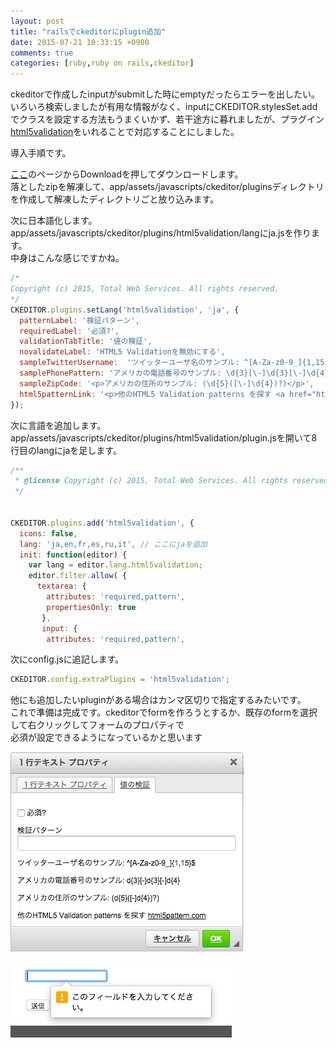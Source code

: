 ```yaml
---
layout: post
title: "railsでckeditorにplugin追加"
date: 2015-07-21 10:33:15 +0900
comments: true
categories: [ruby,ruby on rails,ckeditor]
---
```


ckeditorで作成したinputがsubmitした時にemptyだったらエラーを出したい。  
いろいろ検索しましたが有用な情報がなく、inputにCKEDITOR.stylesSet.addでクラスを設定する方法もうまくいかず、若干途方に暮れましたが、プラグイン[html5validation](http://ckeditor.com/addon/html5validation)をいれることで対応することにしました。  
   
導入手順です。  
  
<!-- more -->
  
[ここ](http://ckeditor.com/addon/html5validation)のページからDownloadを押してダウンロードします。  
落としたzipを解凍して、app/assets/javascripts/ckeditor/pluginsディレクトリを作成して解凍したディレクトリごと放り込みます。  
  
次に日本語化します。  
app/assets/javascripts/ckeditor/plugins/html5validation/langにja.jsを作ります。  
中身はこんな感じですかね。  
  
```js app/assets/javascripts/ckeditor/plugins/html5validation/lang/ja.js
/*
Copyright (c) 2015, Total Web Services. All rights reserved.
*/
CKEDITOR.plugins.setLang('html5validation', 'ja', {
  patternLabel: '検証パターン',
  requiredLabel: '必須?',
  validationTabTitle: '値の検証',
  novalidateLabel: 'HTML5 Validationを無効にする',
  sampleTwitterUsername:  'ツイッターユーザ名のサンプル: ^[A-Za-z0-9_]{1,15}$',
  samplePhonePattern: 'アメリカの電話番号のサンプル: \d{3}[\-]\d{3}[\-]\d{4}',
  sampleZipCode: '<p>アメリカの住所のサンプル: (\d{5}([\-]\d{4})?)</p>',
  html5patternLink: '<p>他のHTML5 Validation patterns を探す <a href="http://html5pattern.com/" title="HTML5 Pattern">html5pattern.com</a></p>'
});
```
  
次に言語を追加します。  
app/assets/javascripts/ckeditor/plugins/html5validation/plugin.jsを開いて8行目のlangにjaを足します。  
```js app/assets/javascripts/ckeditor/plugins/html5validation/plugin.js
/**
 * @license Copyright (c) 2015, Total Web Services. All rights reserved.
 */


CKEDITOR.plugins.add('html5validation', {
  icons: false,
  lang: 'ja,en,fr,es,ru,it', // ここにjaを追加
  init: function(editor) {
    var lang = editor.lang.html5validation;
    editor.filter.allow( {
      textarea: {
        attributes: 'required,pattern',
        propertiesOnly: true
       },
       input: {
        attributes: 'required,pattern',
```
  
次にconfig.jsに追記します。  
  
```js app/assets/javascripts/ckeditor/config.js
CKEDITOR.config.extraPlugins = 'html5validation';
```
  
他にも追加したいpluginがある場合はカンマ区切りで指定するみたいです。  
これで準備は完成です。ckeditorでformを作ろうとするか、既存のformを選択して右クリックしてフォームのプロパティで  
必須が設定できるようになっているかと思います  
  
![完成イメージ](/images/blog/2015-07-21_2.png) 
  
![完成イメージ](/images/blog/2015-07-21.png) 
